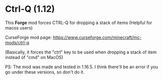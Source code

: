 # Ctrl-Q (1.12)
This **Forge** mod forces CTRL-Q for dropping a stack of items (Helpful for macos users)

CurseForge mod page: https://www.curseforge.com/minecraft/mc-mods/ctrl-q

(Basically, it forces the "ctrl" key to be used when dropping a stack of item instead of "cmd" on MacOS)

PS: The mod was made and tested in 1.16.5. I think there'll be an error if you go under these versions, so don't do it.
